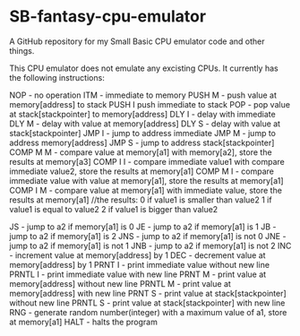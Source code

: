 # SB-fantasy-cpu-emulator
A GitHub repository for my Small Basic CPU emulator code and other things.

This CPU emulator does not emulate any excisting CPUs.
It currently has the following instructions:

NOP - no operation
ITM - immediate to memory
PUSH M - push value at memory[address] to stack
PUSH I push immediate to stack
POP - pop value at stack[stackpointer] to memory[address]
DLY I - delay with immediate
DLY M - delay with value at memory[address]
DLY S - delay with value at stack[stackpointer]
JMP I - jump to address immediate
JMP M - jump to address memory[address]
JMP S - jump to address stack[stackpointer]
COMP M M - compare value at memory[a1] with memory[a2], store the results at memory[a3]
COMP I I - compare immediate value1 with compare immediate value2, store the results at memory[a1]
COMP M I - compare immediate value with value at memory[a1], store the results at memory[a1]
COMP I M - compare value at memory[a1] with immediate value, store the results at memory[a1]
            //the results:
            0 if value1 is smaller than value2
            1 if value1 is equal to value2
            2 if value1 is bigger than value2
            
JS - jump to a2 if memory[a1] is 0
JE - jump to a2 if memory[a1] is 1
JB - jump to a2 if memory[a1] is 2
JNS - jump to a2 if memory[a1] is not 0
JNE - jump to a2 if memory[a1] is not 1
JNB - jump to a2 if memory[a1] is not 2
INC - increment value at memory[address] by 1
DEC - decrement value at memory[address] by 1
PRNT I - print immediate value without new line
PRNTL I - print immediate value with new line
PRNT M - print value at memory[address] without new line
PRNTL M - print value at memory[address] with new line
PRNT S - print value at stack[stackpointer] without new line
PRNTL S - print value at stack[stackpointer] with new line
RNG - generate random number(integer) with a maximum value of a1, store at memory[a1]
HALT - halts the program
